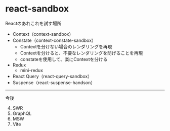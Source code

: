 # react-sandbox
Reactのあれこれを試す場所

- Context（context-sandbox）
- Constate（context-constate-sandbox） 
  - Contextを分けない場合のレンダリングを再現
  - Contextを分けると、不要なレンダリングを防げることを再現
  - constateを使用して、楽にContextを分ける
- Redux
  - mini-redux
- React Query（react-query-sandbox）
- Suspense（react-suspense-handson）
---
今後

4. SWR
5. GraphQL
6. MSW
7. Vite

